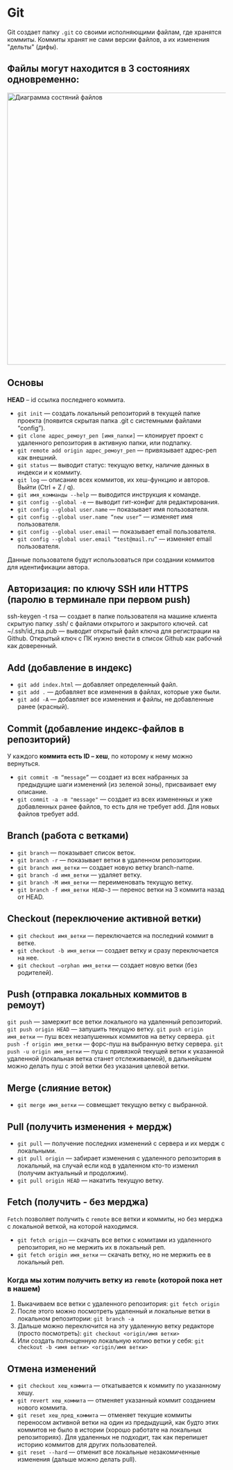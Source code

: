 # Git
Git создает папку `.git` со своими исполняющими файлам, где хранятся коммиты. Коммиты хранят не сами версии файлов, а их изменения "дельты" (дифы).

## Файлы могут находится в 3 состояниях одновременно:
<img width="626" alt="Диаграмма состяний файлов" src="https://github.com/BR-NZ/synopsis/assets/24506129/d09508c8-f5d1-4d7d-a244-74a63bb21fae">

## Основы
__HEAD__ – id ссылка последнего коммита.
* `git init` — создать локальный репозиторий в текущей папке проекта (появится скрытая папка .git с системными файлами “config”).
* `git clone адрес_ремоут_реп [имя_папки]` — клонирует проект с удаленного репозитория в активную папки, или подпапку.
* `git remote add origin адрес_ремоут_реп` — привязывает адрес-реп как внешний.
* `git status` — выводит статус: текущую ветку, наличие данных в индекси и к коммиту.
* `git log` — описание всех коммитов, их хеш-функцию и авторов. Выйти (Ctrl + Z / q).
* `git имя_комманды --help` — выводится инструкция к команде.
* `git config --global -e` — выводит гит-конфиг для редактирования.
* `git config --global user.name` — показывает имя пользователя.
* `git config --global user.name “new user”` — изменяет имя пользователя.
* `git config --global user.email` — показывает email пользователя.
* `git config --global user.email “test@mail.ru”` — изменяет email пользователя.

Данные пользователя будут использоваться при создании коммитов для идентификации автора.

## Авторизация: по ключу SSH или HTTPS (паролю в терминале при первом push)
ssh-keygen -t rsa — создает в папке пользователя на машине клиента скрытую папку .ssh/ с файлами открытого и закрытого ключей.
cat ~/.ssh/id_rsa.pub — выводит открытый файл ключа для регистрации на Github.
Открытый ключ с ПК нужно внести в список Github как рабочий как доверенный.

## Add (добавление в индекс)
* `git add index.html` — добавляет определенный файл.
* `git add .` — добавляет все изменения в файлах, которые уже были.
* `git add -A` — добавляет все изменения и файлы, не добавленные ранее (красный).

## Сommit (добавление индекс-файлов в репозиторий)
У каждого __коммита есть ID – хеш__, по которому к нему можно вернуться.
* `git commit -m “message”` — создает из всех набранных за предыдущие шаги изменений (из зеленой зоны), присваивает ему описание.
* `git commit -a -m "message"` — создает из всех измененных и уже добавленных ранее файлов, то есть для не требует add. Для новых файлов требует add.

## Branch (работа с ветками)
* `git branch` — показывает список веток.
* `git branch -r` — показывает ветки в удаленном репозитории.
* `git branch имя_ветки` — создает новую ветку branch-name.
* `git branch -d имя_ветки` — удаляет ветку.
* `git branch -M имя_ветки` — переименовать текущую ветку.
* `git branch -f имя_ветки HEAD~3` — перенос ветки на 3 коммита назад от HEAD.

## Checkout (переключение активной ветки)
* `git checkout имя_ветки` — переключается на последний коммит в ветке.
* `git checkout -b имя_ветки` — создает ветку и сразу переключается на нее.
* `git checkout –orphan имя_ветки` — создает новую ветки (без родителей).

## Push (отправка локальных коммитов в ремоут)
`git push` — замержит все ветки локального на удаленный репозиторий.
`git push origin HEAD` — запушить текущую ветку.
`git push origin имя_ветки` — пуш всех незапушенных коммитов на ветку сервера.
`git push -f origin имя_ветки` — форс-пуш на выбранную ветку сервера.
`git push -u origin имя_ветки` — пуш с привязкой текущей ветки к указанной удаленной (локальная ветка станет отслеживаемой), в дальнейшем можно делать пуш с этой ветки без указания целевой ветки.

## Merge (слияние веток)
* `git merge имя_ветки` — совмещает текущую ветку с выбранной.

## Pull (получить изменения + мердж)
* `git pull` — получение последних изменений с сервера и их мердж с локальными.
* `git pull origin` — забирает изменения с удаленного репозитория в локальный, на случай если код в удаленном кто-то изменил (получим актуальный и продолжим).
* `git pull origin HEAD` — накатить текущую ветку.

## Fetch (получить - без мерджа)
`Fetch` позволяет получить с `remote` все ветки и коммиты, но без мерджа с локальной веткой, на которой находимся.
* `git fetch origin` — скачать все ветки с комитами из удаленного репозитория, но не мержить их в локальный реп.
* `git fetch origin имя_ветки` — скачать ветку, но не мержить ее в локальный реп.

### Когда мы хотим получить ветку из `remote` (которой пока нет в нашем)
1. Выкачиваем все ветки с удаленного репозитория: `git fetch origin`
2. После этого можно посмотреть удаленный и локальные ветки в локальном репозитории: `git branch -a`
3. Дальше можно переключится на эту удаленную ветку редакторе (просто посмотреть): `git checkout <origin/имя ветки>`
4. Или создать полноценную локальную копию ветки у себя: `git checkout -b <имя ветки> <origin/имя ветки>`

## Отмена изменений
* `git checkout хеш_коммита` — откатывается к коммиту по указанному хешу.
* `git revert хеш_коммита` — отменяет указанный коммит созданием нового коммита.
* `git reset хеш_пред_коммита` — отменяет текущие коммиты переносом активной ветки на один из предыдущий, как будто этих коммитов не было в истории (хорошо работате на локальных репозиториях). Для удаленных не подходит, так как перепишет историю коммитов для других пользователей.
* `git reset --hard` — отменит все локальные незакомиченные изменения (дальше можно делать pull).
